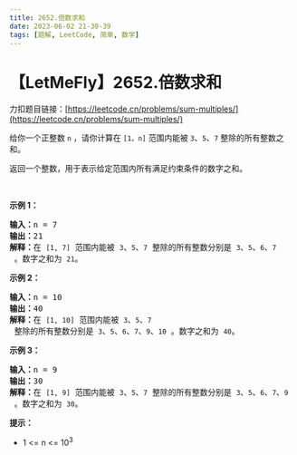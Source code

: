 ```yaml
---
title: 2652.倍数求和
date: 2023-06-02 21-30-39
tags: [题解, LeetCode, 简单, 数学]
---
```


# 【LetMeFly】2652.倍数求和

力扣题目链接：[https://leetcode.cn/problems/sum-multiples/](https://leetcode.cn/problems/sum-multiples/)

<p>给你一个正整数 <code>n</code> ，请你计算在 <code>[1，n]</code> 范围内能被 <code>3</code>、<code>5</code>、<code>7</code> 整除的所有整数之和。</p>

<p>返回一个整数，用于表示给定范围内所有满足约束条件的数字之和。</p>

<p>&nbsp;</p>

<p><strong>示例 1：</strong></p>

<pre>
<strong>输入：</strong>n = 7
<strong>输出：</strong>21
<strong>解释：</strong>在 <code>[1, 7]</code> 范围内能被 <code>3</code>、<code>5</code>、<code>7</code> 整除的所有整数分别是 <code>3</code>、<code>5</code>、<code>6</code>、<code>7</code> 。数字之和为 <code>21</code>。
</pre>

<p><strong>示例 2：</strong></p>

<pre>
<strong>输入：</strong>n = 10
<strong>输出：</strong>40
<strong>解释：</strong>在 <code>[1, 10]</code> 范围内能被 <code>3</code>、<code>5</code>、<code>7</code> 整除的所有整数分别是 <code>3</code>、<code>5</code>、<code>6</code>、<code>7</code>、<code>9</code>、<code>10</code> 。数字之和为 <code>40</code>。
</pre>

<p><strong>示例 3：</strong></p>

<pre>
<strong>输入：</strong>n = 9
<strong>输出：</strong>30
<strong>解释：</strong>在 <code>[1, 9]</code> 范围内能被 <code>3</code>、<code>5</code>、<code>7</code> 整除的所有整数分别是 <code>3</code>、<code>5</code>、<code>6</code>、<code>7</code>、<code>9</code> 。数字之和为 <code>30</code>。
</pre>

<p><strong>提示：</strong></p>

<ul>
	<li>1 &lt;= n &lt;= 10<sup>3</sup></li>
</ul>


    